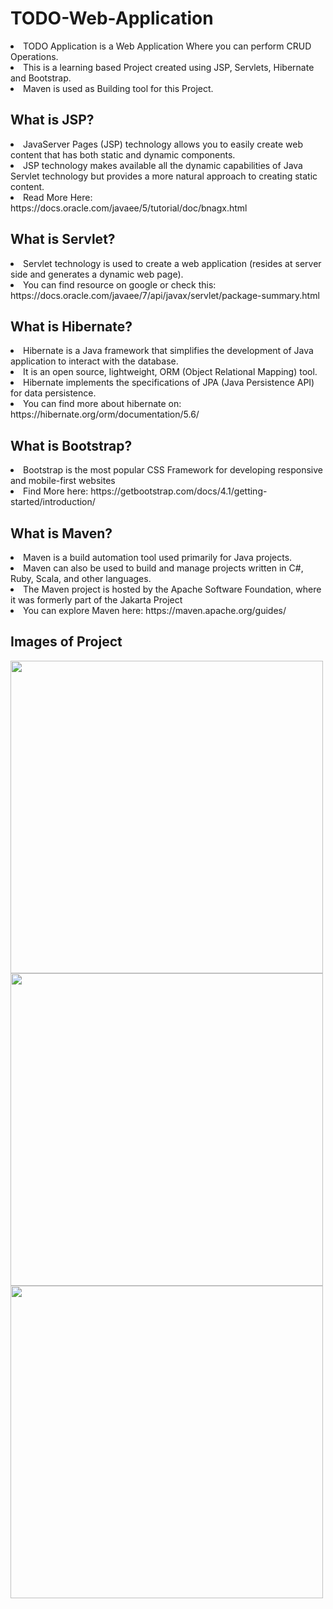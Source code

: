 # TODO-Web-Application
<li> TODO Application is a Web Application Where you can perform CRUD Operations.
<li> This is a learning based Project created using JSP, Servlets, Hibernate and Bootstrap.
<li> Maven is used as Building tool for this Project.

## What is JSP?
<li> JavaServer Pages (JSP) technology allows you to easily create web content that has both static and dynamic components. 
<li> JSP technology makes available all the dynamic capabilities of Java Servlet technology but provides a more natural approach to creating static content.
<li> Read More Here: https://docs.oracle.com/javaee/5/tutorial/doc/bnagx.html

## What is Servlet?
<li> Servlet technology is used to create a web application (resides at server side and generates a dynamic web page).
<li> You can find resource on google or check this: https://docs.oracle.com/javaee/7/api/javax/servlet/package-summary.html

## What is Hibernate?
<li> Hibernate is a Java framework that simplifies the development of Java application to interact with the database. 
<li> It is an open source, lightweight, ORM (Object Relational Mapping) tool. 
<li> Hibernate implements the specifications of JPA (Java Persistence API) for data persistence.
<li> You can find more about hibernate on: https://hibernate.org/orm/documentation/5.6/

## What is Bootstrap?
<li> Bootstrap is the most popular CSS Framework for developing responsive and mobile-first websites
<li> Find More here: https://getbootstrap.com/docs/4.1/getting-started/introduction/

## What is Maven?
<li> Maven is a build automation tool used primarily for Java projects.
<li> Maven can also be used to build and manage projects written in C#, Ruby, Scala, and other languages.
<li> The Maven project is hosted by the Apache Software Foundation, where it was formerly part of the Jakarta Project
<li> You can explore Maven here: https://maven.apache.org/guides/

## Images of Project

<img src="https://github.com/l33t-c0d3r-66/TODO-Web-Application/blob/master/projectImages/pic1.png" width700 height=500/>

<img src="https://github.com/l33t-c0d3r-66/TODO-Web-Application/blob/master/projectImages/pic2.png" width700 height=500/>

<img src="https://github.com/l33t-c0d3r-66/TODO-Web-Application/blob/master/projectImages/pic3.png" width700 height=500/>

